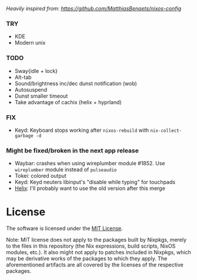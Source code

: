_Heavily inspired from: https://github.com/MatthiasBenaets/nixos-config_  

### TRY
* KDE
* Modern unix

### TODO
* Sway{idle + lock}
* Alt-tab
* Sound/brightness inc/dec dunst notification (wob)
* Autosuspend
* Dunst smaller timeout
* Take advantage of cachix (helix + hyprland)

### FIX
* Keyd: Keyboard stops working after `nixos-rebuild` with `nix-collect-garbage -d`

### Might be fixed/broken in the next app release
* Waybar: crashes when using wireplumber module #1852. Use `wireplumber` module instead of `pulseaudio`
* Tokei: colored output
* Keyd: Keyd neuters libinput's "disable while typing" for touchpads
* [Helix](https://github.com/helix-editor/helix/pull/5379): I'll probably want to use the old version after this merge

# License
The software is licensed under the [MIT License](LICENSE).

Note: MIT license does not apply to the packages built by Nixpkgs,
merely to the files in this repository (the Nix expressions, build
scripts, NixOS modules, etc.). It also might not apply to patches
included in Nixpkgs, which may be derivative works of the packages to
which they apply. The aforementioned artifacts are all covered by the
licenses of the respective packages.